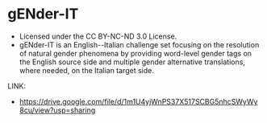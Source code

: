 # gENder-IT
- Licensed under the CC BY-NC-ND 3.0 License.
- gENder-IT is an English--Italian challenge set focusing on the resolution of natural gender phenomena by providing word-level gender tags on the English source side and multiple gender alternative translations, where needed, on the Italian target side. 

LINK:
- https://drive.google.com/file/d/1m1U4yjWnPS37X517SCBG5nhcSWyWy8cu/view?usp=sharing
